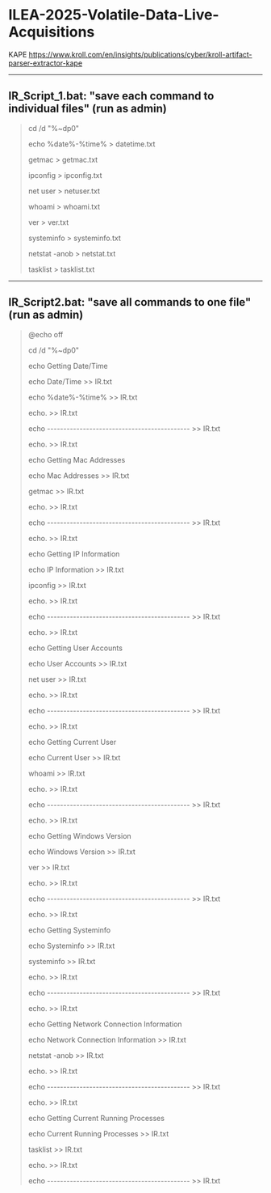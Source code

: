 # ILEA-2025-Volatile-Data-Live-Acquisitions

KAPE
https://www.kroll.com/en/insights/publications/cyber/kroll-artifact-parser-extractor-kape


-----
IR_Script_1.bat: "save each command to individual files" (run as admin)
-----
> cd /d "%~dp0"
> 
> echo %date%-%time% > datetime.txt
> 
> getmac > getmac.txt
> 
> ipconfig > ipconfig.txt
> 
> net user > netuser.txt
> 
> whoami > whoami.txt
> 
> ver > ver.txt
> 
> systeminfo > systeminfo.txt
> 
> netstat -anob > netstat.txt
> 
> tasklist > tasklist.txt
> 

-----
IR_Script2.bat: "save all commands to one file" (run as admin)
-----
> @echo off
> 
> cd /d "%~dp0"
>
> echo Getting Date/Time
> 
> echo Date/Time >> IR.txt
> 
> echo %date%-%time% >> IR.txt
> 
>echo. >> IR.txt
> 
>echo -------------------------------------------- >> IR.txt
>
>echo. >> IR.txt
>
>echo Getting Mac Addresses
>
>echo Mac Addresses >> IR.txt
>
>getmac >> IR.txt
>
>echo. >> IR.txt
>
>echo -------------------------------------------- >> IR.txt
>
>echo. >> IR.txt
>
>echo Getting IP Information
>
>echo IP Information >> IR.txt
>
>ipconfig >> IR.txt
>
>echo. >> IR.txt
>
>echo -------------------------------------------- >> IR.txt
>
>echo. >> IR.txt
>
>echo Getting User Accounts
>
>echo User Accounts >> IR.txt
>
>net user >> IR.txt
>
>echo. >> IR.txt
>
>echo -------------------------------------------- >> IR.txt
>
>echo. >> IR.txt
>
>echo Getting Current User
>
>echo Current User >> IR.txt
>
>whoami >> IR.txt
>
>echo. >> IR.txt
>
>echo -------------------------------------------- >> IR.txt
>
>echo. >> IR.txt
>
>echo Getting Windows Version
>
>echo Windows Version >> IR.txt
>
>ver >> IR.txt
>
>echo. >> IR.txt
>
>echo -------------------------------------------- >> IR.txt
>
>echo. >> IR.txt
>
>echo Getting Systeminfo
>
>echo Systeminfo >> IR.txt
>
>systeminfo >> IR.txt
>
>echo. >> IR.txt
>
>echo -------------------------------------------- >> IR.txt
>
>echo. >> IR.txt
>
>echo Getting Network Connection Information
>
>echo Network Connection Information >> IR.txt
>
>netstat -anob >> IR.txt
>
>echo. >> IR.txt
>
>echo -------------------------------------------- >> IR.txt
>
>echo. >> IR.txt
>
>echo Getting Current Running Processes
>
>echo Current Running Processes >> IR.txt
>
>tasklist >> IR.txt
>
>echo. >> IR.txt
>
>echo -------------------------------------------- >> IR.txt
